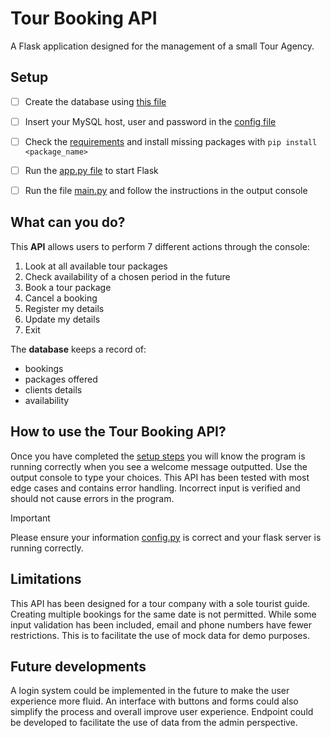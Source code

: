 # Tour Booking API

A Flask application designed for the management of a small Tour Agency.

## Setup
- [ ] Create the database using [this file](DATABASE/create_db.sql)
- [ ] Insert your MySQL host, user and password in the [config file](config.py)
- [ ] Check the [requirements](requirements.txt) and install missing packages with `pip install <package_name>`
- [ ] Run the [app.py file](app.py) to start Flask
- [ ] Run the file [main.py](main.py) and follow the instructions in the output console


## What can you do?
This **API** allows users to perform 7 different actions through the console:
1. Look at all available tour packages
2. Check availability of a chosen period in the future
3. Book a tour package
4. Cancel a booking
5. Register my details
6. Update my details
7. Exit

The **database** keeps a record of:
- bookings
- packages offered
- clients details
- availability

## How to use the Tour Booking API?
Once you have completed the [setup steps](#setup) you will know the program is running correctly when you see a welcome message outputted.
Use the output console to type your choices.
This API has been tested with most edge cases and contains error handling.
Incorrect input is verified and should not cause errors in the program.
> [!IMPORTANT]
> Please ensure your information [config.py](config.py) is correct and your flask server is running correctly.

## Limitations
This API has been designed for a tour company with a sole tourist guide.
Creating multiple bookings for the same date is not permitted.
While some input validation has been included, email and phone numbers have fewer restrictions.
This is to facilitate the use of mock data for demo purposes.

## Future developments
A login system could be implemented in the future to make the user experience more fluid.
An interface with buttons and forms could also simplify the process and overall improve user experience.
Endpoint could be developed to facilitate the use of data from the admin perspective.